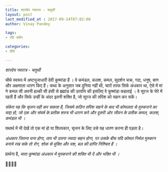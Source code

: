 ```yaml
---
title: शारदेय नवरात्र - चतुर्थी
layout: post
last_modified_at : 2017-09-24T07:02:00
author: Vinay Pandey

tags:
- रवि दर्शन

categories:
- दीर्घ

---
```


*शारदेय नवरात्र - चतुर्थी*

 चौथे स्वरूप में अष्टभुजाधारी देवी कुष्मांडा हैं ।  वे कमंडल, कलश, कमल, सुदर्शन चक्र, गदा, धनुष, बाण और अक्षमाला धारण किए हैं। कथा के अनुसार जब दुनिया नहीं थी, चारों तरफ सिर्फ अंधकार था,  ऐसे में मां ने कमल सी अपनी हल्की सी हंसी से ब्रह्मांड की उत्पत्ति की इसलिए वे कुष्मांडा कहलाई । वे सूरज के घेरे में रहती हैं और सिर्फ उन्हीं के अंदर इतनी शक्ति है, जो सूरज की तपिश को सहन कर सकें।

*संकेत यह कि सृजन वही कर सकता है, जिसमे कठिन तपिश सहने के बाद भी कोमलता से मुस्कराने का माद्दा हो, जो एक और संघर्ष के प्रतीक शस्त्र भी धारण करे और दूसरी ओर जीवन के प्रतीक कमल, कलश, कमंडल भी ।*

यथार्थ में भी देखें तो एक मां हो या शिल्पकार, सृजन के लिए उसे यह धारण करना ही पड़ता है।

*अंधकार जितना घना होगा, ताप भी उतना ज्यादा सहन होगा, पर उसके बीच यदि कोमल निर्मल मुस्कान बनाये रख सके तो रोग, शोक से मुक्ति और यश, बल की प्राप्ति निश्चित है ।* 

प्रार्थना है,
*माता कुष्मांडा*
*अंधकार में मुस्कराने की*
*शक्ति भी दें और भक्ति भी ।*

🙏🌷🌷🙏
